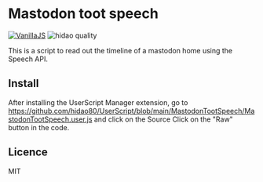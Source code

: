 # Mastodon toot speech

[![VanillaJS](https://img.shields.io/badge/Framework-VanillaJS-blue.svg)](http://vanilla-js.com/)
![hidao quality](https://img.shields.io/badge/hidao-quality-orange.svg)

This is a script to read out the timeline of a mastodon home using the Speech API.

## Install
After installing the UserScript Manager extension, go to https://github.com/hidao80/UserScript/blob/main/MastodonTootSpeech/MastodonTootSpeech.user.js and click on the Source Click on the "Raw" button in the code.

## Licence

MIT

